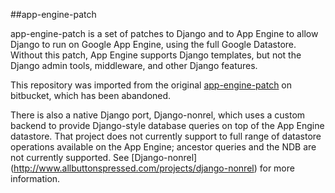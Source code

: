 ##app-engine-patch

app-engine-patch is a set of patches to Django and to App Engine to allow Django to run on Google App Engine, using the full Google Datastore.  Without this patch, App Engine supports Django templates, but not the Django admin tools, middleware, and other Django features.

This repository was imported from the original [app-engine-patch](http://code.google.com/p/app-engine-patch) on bitbucket, which has been abandoned.  

There is also a native Django port, Django-nonrel, which uses a custom backend to provide Django-style database queries on top of the App Engine datastore.  That project does not currently support to full range of datastore operations available on the App Engine; ancestor queries and the NDB are not currently supported.  See 
[Django-nonrel] (http://www.allbuttonspressed.com/projects/django-nonrel)
for more information.

